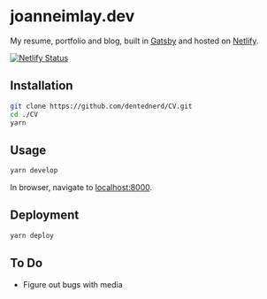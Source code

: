 # joanneimlay.dev

My resume, portfolio and blog, built in [Gatsby](https://www.gatsbyjs.org/) and hosted on [Netlify](https:///www.netlify.com).

[![Netlify Status](https://api.netlify.com/api/v1/badges/5dafda63-13c3-41e3-bd7d-68c386fca16f/deploy-status)](https://app.netlify.com/sites/joanneimlay/deploys)

## Installation

```sh
git clone https://github.com/dentednerd/CV.git
cd ./CV
yarn
```

## Usage

```sh
yarn develop
```

In browser, navigate to [localhost:8000](http://localhost:8000).

## Deployment

```sh
yarn deploy
```

## To Do

* Figure out bugs with media
